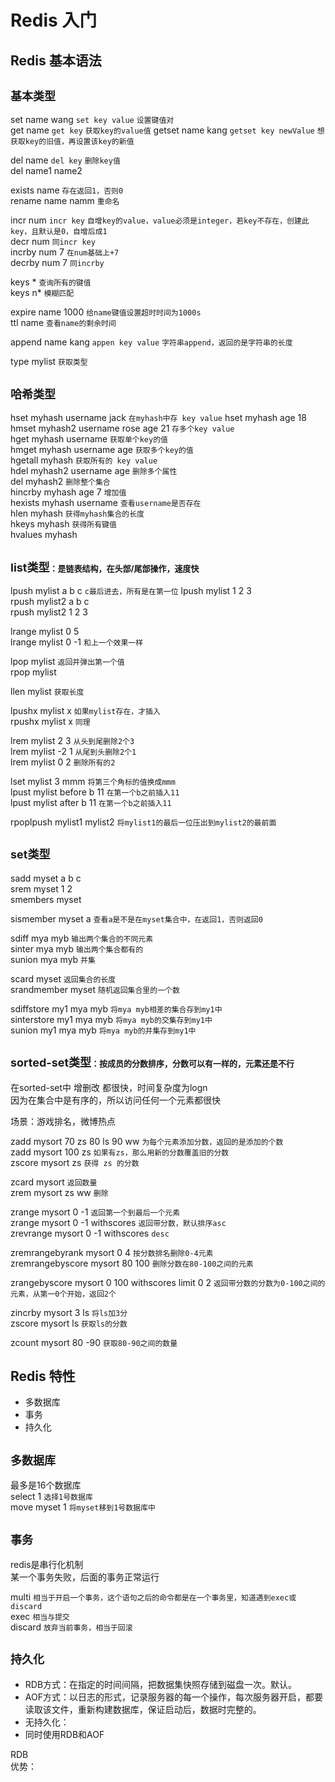 # Redis 入门 #
## Redis 基本语法 ##

<font size=4>基本类型 </font> 
---
set name wang `set key value` `设置键值对`  
get name `get key` `获取key的value值`
getset name kang `getset key newValue` `想获取key的旧值，再设置该key的新值`  

del name `del key` `删除key值`  
del name1 name2 

exists name `存在返回1，否则0`  
rename name namm `重命名`  

incr num `incr key` `自增key的value，value必须是integer，若key不存在，创建此key，且默认是0，自增后成1`  
decr num `同incr key`  
incrby num 7 `在num基础上+7`  
decrby num 7 `同incrby`  

keys * `查询所有的键值`  
keys n* `模糊匹配`  

expire name 1000 `给name键值设置超时时间为1000s`  
ttl name `查看name的剩余时间`  

append name kang `appen key value` `字符串append，返回的是字符串的长度`  

type mylist `获取类型`  

<font size=4>哈希类型 </font> 
---
hset myhash username jack  `在myhash中存 key value`
hset myhash age 18  
hmset myhash2 username rose age 21  `存多个key value`  
hget myhash username  `获取单个key的值`  
hmget myhash username age  `获取多个key的值`  
hgetall myhash `获取所有的 key value`  
hdel myhash2 username age `删除多个属性`  
del myhash2 `删除整个集合`  
hincrby myhash age 7 `增加值`  
hexists myhash username `查看username是否存在`  
hlen myhash `获得myhash集合的长度`  
hkeys myhash `获得所有键值`  
hvalues myhash  

<font size=4>list类型</font><font size=2>：是链表结构，在头部/尾部操作，速度快</font>
---
lpush mylist a b c   `c最后进去，所有是在第一位`
lpush mylist 1 2 3  
rpush mylist2 a b c  
rpush mylist2 1 2 3  

lrange mylist 0 5  
lrange mylist 0 -1 `和上一个效果一样`  

lpop mylist `返回并弹出第一个值`  
rpop mylist 

llen mylist `获取长度`  

lpushx mylist x `如果mylist存在，才插入`  
rpushx mylist x `同理`  

lrem mylist 2 3 `从头到尾删除2个3`  
lrem mylist -2 1 `从尾到头删除2个1`  
lrem mylist 0 2 `删除所有的2`  

lset mylist 3 mmm `将第三个角标的值换成mmm`  
lpust mylist before b 11  `在第一个b之前插入11`  
lpust mylist after b 11  `在第一个b之前插入11`  


rpoplpush mylist1 mylist2 `将mylist1的最后一位压出到mylist2的最前面`  

<font size=4>set类型</font>
---
sadd myset a b c  
srem myset 1 2  
smembers myset  

sismember myset a  `查看a是不是在myset集合中，在返回1，否则返回0`  

sdiff mya myb `输出两个集合的不同元素`  
sinter mya myb `输出两个集合都有的`  
sunion mya myb `并集`  

scard myset `返回集合的长度`  
srandmember myset `随机返回集合里的一个数`  

sdiffstore my1 mya myb `将mya myb相差的集合存到my1中`   
sinterstore my1 mya myb `将mya myb的交集存到my1中`  
sunion my1 mya myb `将mya myb的并集存到my1中`  

<font size=4>sorted-set类型</font><font size=2>：按成员的分数排序，分数可以有一样的，元素还是不行</font>
---
在sorted-set中 增删改 都很快，时间复杂度为logn  
因为在集合中是有序的，所以访问任何一个元素都很快  

场景：游戏排名，微博热点  

zadd mysort 70 zs 80 ls 90 ww  `为每个元素添加分数，返回的是添加的个数`  
zadd mysort 100 zs `如果有zs，那么用新的分数覆盖旧的分数`  
zscore mysort zs `获得 zs 的分数`  

zcard mysort `返回数量`  
zrem mysort zs ww `删除`  

zrange mysort 0 -1 `返回第一个到最后一个元素`  
zrange mysort 0 -1 withscores `返回带分数，默认排序asc`  
zrevrange mysort 0 -1 withscores `desc`  

zremrangebyrank mysort 0 4 `按分数排名删除0-4元素`  
zremrangebyscore mysort 80 100 `删除分数在80-100之间的元素`  

zrangebyscore mysort 0 100 withscores limit 0 2 `返回带分数的分数为0-100之间的元素，从第一0个开始，返回2个`  

zincrby mysort 3 ls `将ls加3分`  
zscore mysort ls `获取ls的分数`  

zcount mysort 80 -90 `获取80-90之间的数量`  

## Redis 特性 ##
* 多数据库  
* 事务  
* 持久化

<font size=4>多数据库 </font> 
---
最多是16个数据库  
select 1 `选择1号数据库`  
move myset 1 `将myset移到1号数据库中`  

<font size=4>事务 </font> 
---
redis是串行化机制  
某一个事务失败，后面的事务正常运行  

multi `相当于开启一个事务，这个语句之后的命令都是在一个事务里，知道遇到exec或discard`    
exec `相当与提交`  
discard `放弃当前事务，相当于回滚`  

<font size=4>持久化 </font> 
---
* RDB方式：在指定的时间间隔，把数据集快照存储到磁盘一次。默认。  
* AOF方式：以日志的形式，记录服务器的每一个操作，每次服务器开启，都要读取该文件，重新构建数据库，保证启动后，数据时完整的。
* 无持久化：
* 同时使用RDB和AOF

RDB   
优势：  








